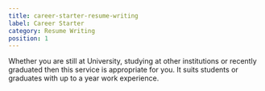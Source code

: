 ```yaml
---
title: career-starter-resume-writing
label: Career Starter
category: Resume Writing
position: 1
---
```

Whether you are still at University, studying at other institutions or recently graduated then this service is appropriate for you. It suits students or graduates with up to a year work experience.

